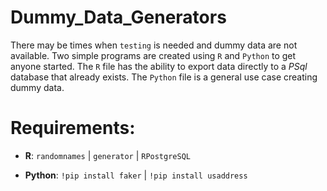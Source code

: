 # Dummy_Data_Generators

There may be times when `testing` is needed and dummy data are not available. Two simple programs are created using `R` and `Python` to get anyone started. The `R` file has the ability to export data directly to a *PSql* database that already exists. The `Python` file is a general use case creating dummy data. 

# Requirements: 

+  **R**: 
`randomnames` | `generator`  | `RPostgreSQL` 

+ **Python**: 
`!pip install faker` | `!pip install usaddress`
